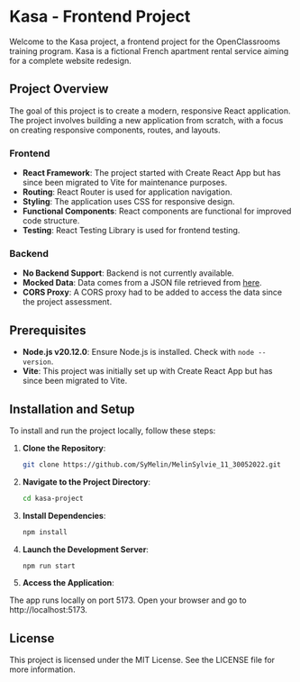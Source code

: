 # Kasa - Frontend Project

Welcome to the Kasa project, a frontend project for the OpenClassrooms training program. Kasa is a fictional French apartment rental service aiming for a complete website redesign.

## Project Overview

The goal of this project is to create a modern, responsive React application. The project involves building a new application from scratch, with a focus on creating responsive components, routes, and layouts.

### Frontend

- **React Framework**: The project started with Create React App but has since been migrated to Vite for maintenance purposes.
- **Routing**: React Router is used for application navigation.
- **Styling**: The application uses CSS for responsive design.
- **Functional Components**: React components are functional for improved code structure.
- **Testing**: React Testing Library is used for frontend testing.

### Backend

- **No Backend Support**: Backend is not currently available.
- **Mocked Data**: Data comes from a JSON file retrieved from [here](https://s3-eu-west-1.amazonaws.com/course.oc-static.com/projects/Front-End+V2/P9+React+1/logements.json).
- **CORS Proxy**: A CORS proxy had to be added to access the data since the project assessment.

## Prerequisites

- **Node.js v20.12.0**: Ensure Node.js is installed. Check with `node --version`.
- **Vite**: This project was initially set up with Create React App but has since been migrated to Vite.

## Installation and Setup

To install and run the project locally, follow these steps:

1. **Clone the Repository**:
   ```bash
   git clone https://github.com/SyMelin/MelinSylvie_11_30052022.git
   ```

2. **Navigate to the Project Directory**:
    ```bash
    cd kasa-project
    ```

3. **Install Dependencies**:
    ```bash
    npm install
    ```

4. **Launch the Development Server**:
    ```bash
    npm run start
    ```

5. **Access the Application**:

The app runs locally on port 5173. Open your browser and go to http://localhost:5173.

## License

This project is licensed under the MIT License. See the LICENSE file for more information.